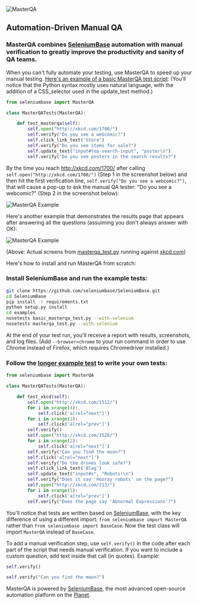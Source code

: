 ![](http://cdn2.hubspot.net/hubfs/100006/images/masterqa_logo-11.png "MasterQA")
## Automation-Driven Manual QA

### MasterQA combines [SeleniumBase](http://seleniumbase.github.io/SeleniumBase/) automation with manual verification to greatly improve the productivity and sanity of QA teams.

When you can't fully automate your testing, use MasterQA to speed up your manual testing. [Here's an example of a basic MasterQA test script](https://github.com/seleniumbase/SeleniumBase/blob/master/examples/basic_masterqa_test.py): (You'll notice that the Python syntax mostly uses natural language, with the addition of a CSS_selector used in the update_text method.)

```python
from seleniumbase import MasterQA

class MasterQATests(MasterQA):

    def test_masterqa(self):
        self.open("http://xkcd.com/1700/")
        self.verify("Do you see a webcomic?")
        self.click_link_text('Store')
        self.verify("Do you see items for sale?")
        self.update_text("input#top-search-input", "poster\n")
        self.verify("Do you see posters in the search results?")
```

By the time you reach http://xkcd.com/1700/ after calling ``self.open("http://xkcd.com/1700/")`` (Step 1 in the screenshot below) and then hit the first verification line, ``self.verify("Do you see a webcomic?")``, that will cause a pop-up to ask the manual QA tester: "Do you see a webcomic?" (Step 2 in the screenshot below):

![](http://cdn2.hubspot.net/hubfs/100006/xkcd_new_bug_chrome3.png "MasterQA Example")

Here's another example that demonstrates the results page that appears after answering all the questions (assuiming you don't always answer with OK):

![](http://cdn2.hubspot.net/hubfs/100006/images/hybrid_screen.png "MasterQA Example")

(Above: Actual screens from [masterqa_test.py](https://github.com/seleniumbase/SeleniumBase/blob/master/examples/masterqa_test.py) running against [xkcd.com](http://xkcd.com/1522/))

Here's how to install and run MasterQA from scratch:

### Install SeleniumBase and run the example tests:
```bash
git clone https://github.com/seleniumbase/SeleniumBase.git
cd SeleniumBase
pip install -r requirements.txt
python setup.py install
cd examples
nosetests basic_masterqa_test.py --with-selenium
nosetests masterqa_test.py --with-selenium
```

At the end of your test run, you'll receive a report with results, screenshots, and log files. (Add ``--browser=chrome`` to your run command in order to use Chrome instead of Firefox, which requires Chromedriver installed.)

### Follow the [longer example test](https://github.com/seleniumbase/SeleniumBase/blob/master/examples/masterqa_test.py) to write your own tests:

```python
from seleniumbase import MasterQA

class MasterQATests(MasterQA):

    def test_xkcd(self):
        self.open("http://xkcd.com/1512/")
        for i in xrange(4):
            self.click('a[rel="next"]')
        for i in xrange(3):
            self.click('a[rel="prev"]')
        self.verify()
        self.open("http://xkcd.com/1520/")
        for i in xrange(2):
            self.click('a[rel="next"]')
        self.verify("Can you find the moon?")
        self.click('a[rel="next"]')
        self.verify("Do the drones look safe?")
        self.click_link_text('Blag')
        self.update_text("input#s", "Robots!\n")
        self.verify("Does it say 'Hooray robots' on the page?")
        self.open("http://xkcd.com/213/")
        for i in xrange(5):
            self.click('a[rel="prev"]')
        self.verify("Does the page say 'Abnormal Expressions'?")
```

You'll notice that tests are written based on [SeleniumBase](http://seleniumbase.com), with the key difference of using a different import: ``from seleniumbase import MasterQA`` rather than ``from seleniumbase import BaseCase``. Now the test class will import ``MasterQA`` instead of ``BaseCase``.

To add a manual verification step, use ``self.verify()`` in the code after each part of the script that needs manual verification. If you want to include a custom question, add text inside that call (in quotes). Example:

```python
self.verify()

self.verify("Can you find the moon?")
```

MasterQA is powered by [SeleniumBase](http://seleniumbase.com), the most advanced open-source automation platform on the [Planet](https://en.wikipedia.org/wiki/Earth).
